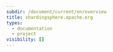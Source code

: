 ```yaml
---
subdir: /document/current/en/overview
title: shardingsphere.apache.org
types:
  - documentation
  - project
visibility: []
---
```

